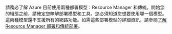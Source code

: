 請務必了解 Azure 目前使用兩種部署模型：Resource Manager 和傳統。開始您的組態之前，請確定您瞭解部署模型和工具。您必須知道您想要使用哪一個模型。這兩種模型還不支援所有的網路功能。如需這些部署模型的詳細資訊，請參閱[了解 Resource Manager 部署和傳統部署](../articles/resource-manager-deployment-model.md)。

<!---HONumber=AcomDC_0504_2016-->